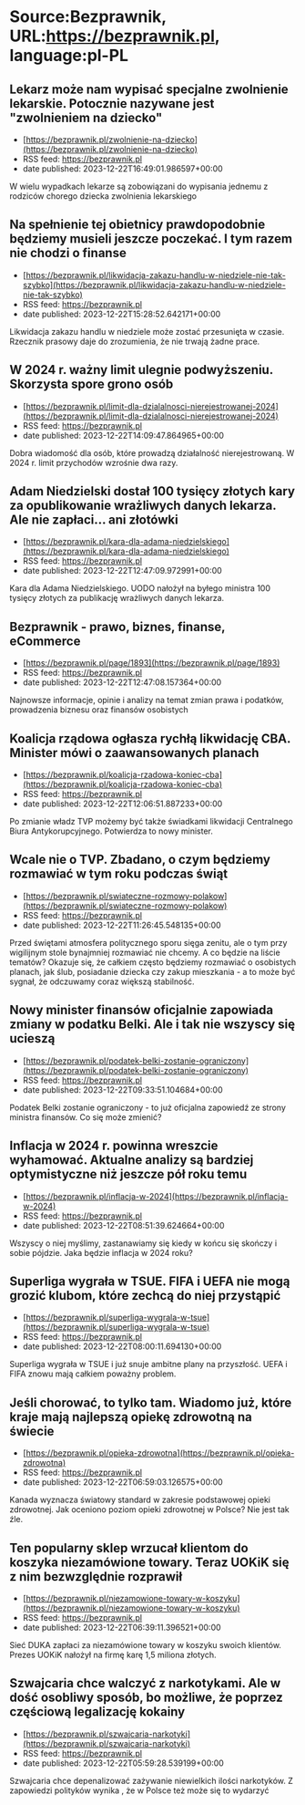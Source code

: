 # Source:Bezprawnik, URL:https://bezprawnik.pl, language:pl-PL

## Lekarz może nam wypisać specjalne zwolnienie lekarskie. Potocznie nazywane jest "zwolnieniem na dziecko"
 - [https://bezprawnik.pl/zwolnienie-na-dziecko](https://bezprawnik.pl/zwolnienie-na-dziecko)
 - RSS feed: https://bezprawnik.pl
 - date published: 2023-12-22T16:49:01.986597+00:00

W wielu wypadkach lekarze są zobowiązani do wypisania jednemu z rodziców chorego dziecka zwolnienia lekarskiego

## Na spełnienie tej obietnicy prawdopodobnie będziemy musieli jeszcze poczekać. I tym razem nie chodzi o finanse
 - [https://bezprawnik.pl/likwidacja-zakazu-handlu-w-niedziele-nie-tak-szybko](https://bezprawnik.pl/likwidacja-zakazu-handlu-w-niedziele-nie-tak-szybko)
 - RSS feed: https://bezprawnik.pl
 - date published: 2023-12-22T15:28:52.642171+00:00

Likwidacja zakazu handlu w niedziele może zostać przesunięta w czasie. Rzecznik prasowy daje do zrozumienia, że nie trwają żadne prace.

## W 2024 r. ważny limit ulegnie podwyższeniu. Skorzysta spore grono osób
 - [https://bezprawnik.pl/limit-dla-dzialalnosci-nierejestrowanej-2024](https://bezprawnik.pl/limit-dla-dzialalnosci-nierejestrowanej-2024)
 - RSS feed: https://bezprawnik.pl
 - date published: 2023-12-22T14:09:47.864965+00:00

Dobra wiadomość dla osób, które prowadzą działalność nierejestrowaną. W 2024 r. limit przychodów wzrośnie dwa razy.

## Adam Niedzielski dostał 100 tysięcy złotych kary za opublikowanie wrażliwych danych lekarza. Ale nie zapłaci… ani złotówki
 - [https://bezprawnik.pl/kara-dla-adama-niedzielskiego](https://bezprawnik.pl/kara-dla-adama-niedzielskiego)
 - RSS feed: https://bezprawnik.pl
 - date published: 2023-12-22T12:47:09.972991+00:00

Kara dla Adama Niedzielskiego. UODO nałożył na byłego ministra 100 tysięcy złotych za publikację wrażliwych danych lekarza.

## Bezprawnik - prawo, biznes, finanse, eCommerce
 - [https://bezprawnik.pl/page/1893](https://bezprawnik.pl/page/1893)
 - RSS feed: https://bezprawnik.pl
 - date published: 2023-12-22T12:47:08.157364+00:00

Najnowsze informacje, opinie i analizy na temat zmian prawa i podatków, prowadzenia biznesu oraz finansów osobistych

## Koalicja rządowa ogłasza rychłą likwidację CBA. Minister mówi o zaawansowanych planach
 - [https://bezprawnik.pl/koalicja-rzadowa-koniec-cba](https://bezprawnik.pl/koalicja-rzadowa-koniec-cba)
 - RSS feed: https://bezprawnik.pl
 - date published: 2023-12-22T12:06:51.887233+00:00

Po zmianie władz TVP możemy być także świadkami likwidacji Centralnego Biura Antykorupcyjnego. Potwierdza to nowy minister.

## Wcale nie o TVP. Zbadano, o czym będziemy rozmawiać w tym roku podczas świąt
 - [https://bezprawnik.pl/swiateczne-rozmowy-polakow](https://bezprawnik.pl/swiateczne-rozmowy-polakow)
 - RSS feed: https://bezprawnik.pl
 - date published: 2023-12-22T11:26:45.548135+00:00

Przed świętami atmosfera politycznego sporu sięga zenitu, ale o tym przy wigilijnym stole bynajmniej rozmawiać nie chcemy. A co będzie na liście tematów? Okazuje się, że całkiem często będziemy rozmawiać o osobistych planach, jak ślub, posiadanie dziecka czy zakup mieszkania - a to może być sygnał, że odczuwamy coraz większą stabilność.

## Nowy minister finansów oficjalnie zapowiada zmiany w podatku Belki. Ale i tak nie wszyscy się ucieszą
 - [https://bezprawnik.pl/podatek-belki-zostanie-ograniczony](https://bezprawnik.pl/podatek-belki-zostanie-ograniczony)
 - RSS feed: https://bezprawnik.pl
 - date published: 2023-12-22T09:33:51.104684+00:00

Podatek Belki zostanie ograniczony - to już oficjalna zapowiedź ze strony ministra finansów. Co się może zmienić?

## Inflacja w 2024 r. powinna wreszcie wyhamować. Aktualne analizy są bardziej optymistyczne niż jeszcze pół roku temu
 - [https://bezprawnik.pl/inflacja-w-2024](https://bezprawnik.pl/inflacja-w-2024)
 - RSS feed: https://bezprawnik.pl
 - date published: 2023-12-22T08:51:39.624664+00:00

Wszyscy o niej myślimy, zastanawiamy się kiedy w końcu się skończy i sobie pójdzie. Jaka będzie inflacja w 2024 roku?

## Superliga wygrała w TSUE. FIFA i UEFA nie mogą grozić klubom, które zechcą do niej przystąpić
 - [https://bezprawnik.pl/superliga-wygrala-w-tsue](https://bezprawnik.pl/superliga-wygrala-w-tsue)
 - RSS feed: https://bezprawnik.pl
 - date published: 2023-12-22T08:00:11.694130+00:00

Superliga wygrała w TSUE i już snuje ambitne plany na przyszłość. UEFA i FIFA znowu mają całkiem poważny problem.

## Jeśli chorować, to tylko tam. Wiadomo już, które kraje mają najlepszą opiekę zdrowotną na świecie
 - [https://bezprawnik.pl/opieka-zdrowotna](https://bezprawnik.pl/opieka-zdrowotna)
 - RSS feed: https://bezprawnik.pl
 - date published: 2023-12-22T06:59:03.126575+00:00

Kanada wyznacza światowy standard w zakresie podstawowej opieki zdrowotnej. Jak oceniono poziom opieki zdrowotnej w Polsce? Nie jest tak źle.

## Ten popularny sklep wrzucał klientom do koszyka niezamówione towary. Teraz UOKiK się z nim bezwzględnie rozprawił
 - [https://bezprawnik.pl/niezamowione-towary-w-koszyku](https://bezprawnik.pl/niezamowione-towary-w-koszyku)
 - RSS feed: https://bezprawnik.pl
 - date published: 2023-12-22T06:39:11.396521+00:00

Sieć DUKA zapłaci za niezamówione towary w koszyku swoich klientów. Prezes UOKiK nałożył na firmę karę 1,5 miliona złotych.

## Szwajcaria chce walczyć z narkotykami. Ale w dość osobliwy sposób, bo możliwe, że poprzez częściową legalizację kokainy
 - [https://bezprawnik.pl/szwajcaria-narkotyki](https://bezprawnik.pl/szwajcaria-narkotyki)
 - RSS feed: https://bezprawnik.pl
 - date published: 2023-12-22T05:59:28.539199+00:00

Szwajcaria chce depenalizować zażywanie niewielkich ilości narkotyków. Z zapowiedzi polityków wynika , że w Polsce też może się to wydarzyć

